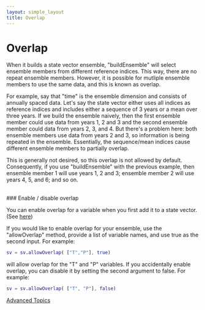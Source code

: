 ```yaml
---
layout: simple_layout
title: Overlap
---
```


# Overlap

When it builds a state vector ensemble, "buildEnsemble" will select ensemble members from different reference indices. This way, there are no repeat ensemble members. However, it is possible for mutliple ensemble members to use the same data, and this is known as overlap.

For example, say that "time" is the ensemble dimension and consists of annually spaced data. Let's say the state vector either uses all indices as reference indices and includes either a sequence of 3 years or a mean over three years. If we build the ensemble naively, then the first ensemble member could use data from years 1, 2 and 3 and the second ensemble member could data from years 2, 3, and 4. But there's a problem here: both ensemble members use data from years 2 and 3, so information is being repeated in the ensemble. Essentially, the sequence/mean indices cause different ensemble members to partially overlap.

This is generally not desired, so this overlap is not allowed by default. Consequently, if you use "buildEnsemble" with the previous example, then ensemble member 1 will use years 1, 2 and 3; ensemble member 2 will use years 4, 5, and 6; and so on.

<br>
### Enable / disable overlap

You can enable overlap for a variable when you first add it to a state vector. (See [here](add#optional-set-overlap-options))

If you would like to enable overlap for your ensemble, use the "allowOverlap" method, provide a list of variable names, and use true as the second input. For example:
```matlab
sv = sv.allowOverlap( ["T","P"], true)
```
will allow overlap for the "T" and "P" variables. If you accidentally enable overlap, you can disable it by setting the second argument to false. For example:
```matlab
sv = sv.allowOverlap( ["T", "P"], false)
```

[Advanced Topics](advanced)

